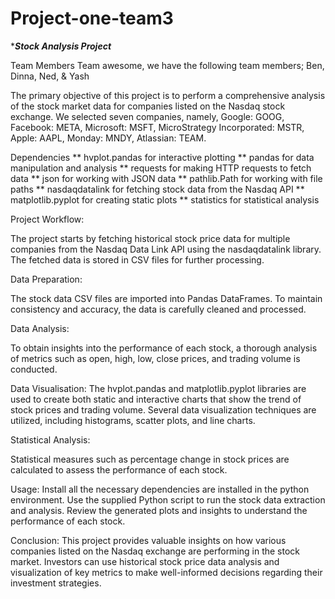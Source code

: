 # Project-one-team3
******Stock Analysis Project*****

Team Members
Team awesome, we have the following team members;
Ben,
Dinna,
Ned, &
Yash

The primary objective of this project is to perform a comprehensive analysis of the stock market data for companies listed on the Nasdaq stock exchange. We selected seven companies, namely, Google: GOOG, Facebook: META, Microsoft: MSFT, MicroStrategy Incorporated: MSTR, Apple: AAPL, Monday: MNDY, Atlassian: TEAM. 

Dependencies
** hvplot.pandas for interactive plotting
** pandas for data manipulation and analysis
** requests for making HTTP requests to fetch data
** json for working with JSON data
** pathlib.Path for working with file paths
** nasdaqdatalink for fetching stock data from the Nasdaq API
** matplotlib.pyplot for creating static plots
** statistics for statistical analysis

Project Workflow:

The project starts by fetching historical stock price data for multiple companies from the Nasdaq Data Link API using the nasdaqdatalink library.
The fetched data is stored in CSV files for further processing.

Data Preparation:

The stock data CSV files are imported into Pandas DataFrames.
To maintain consistency and accuracy, the data is carefully cleaned and processed.

Data Analysis:

To obtain insights into the performance of each stock, a thorough analysis of metrics such as open, high, low, close prices, and trading volume is conducted.

Data Visualisation:
The hvplot.pandas and matplotlib.pyplot libraries are used to create both static and interactive charts that show the trend of stock prices and trading volume.
Several data visualization techniques are utilized, including histograms, scatter plots, and line charts.

Statistical Analysis:

Statistical measures such as percentage change in stock prices are calculated to assess the performance of each stock.

Usage:
Install all the necessary dependencies are installed in the python environment.
Use the supplied Python script to run the stock data extraction and analysis.
Review the generated plots and insights to understand the performance of each stock.

Conclusion:
This project provides valuable insights on how various companies listed on the Nasdaq exchange are performing in the stock market. Investors can use historical stock price data analysis and visualization of key metrics to make well-informed decisions regarding their investment strategies.
